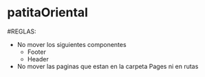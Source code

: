 # patitaOriental

#REGLAS:
- No mover los siguientes componentes 
    - Footer
    - Header
- No mover las paginas que estan en la carpeta Pages ni en rutas